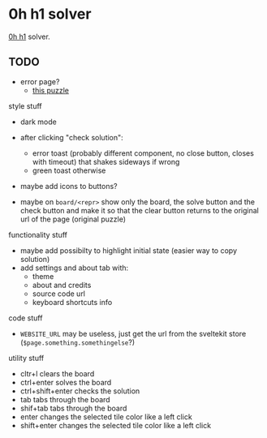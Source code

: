 # 0h h1 solver

[0h h1](https://0hh1.com) solver.

## TODO

- error page?
  - [this puzzle](http://localhost:3000/board/yyyxbbxxyyxx-yxxxbxbxyxyx-yyxxbbxxyyxx-yxxxbxbxyxyx-yyyxbxbxyxyx-xxxxxxxxxxxx-xxxxxxxxxxxx-xxbbbxyyxxxx-xxbxbxyxyxxx-xxbxbxyyxxxx-xxbxbxyxyxxx-xxbbbxyxyxxx)

style stuff
- dark mode
- after clicking "check solution": 
  - error toast (probably different component, no close button, closes with timeout) that shakes sideways if wrong
  -  green toast otherwise
- maybe add icons to buttons?

- maybe on `board/<repr>` show only the board, the solve button and the check button and make it so that the clear button returns to the original url of the page (original puzzle)

functionality stuff
- maybe add possibilty to highlight initial state (easier way to copy solution)
- add settings and about tab with:
  - theme
  - about and credits
  - source code url
  - keyboard shortcuts info

code stuff
- `WEBSITE_URL` may be useless, just get the url from the sveltekit store (`$page.something.somethingelse`?)

utility stuff
- cltr+l clears the board
- ctrl+enter solves the board
- ctrl+shift+enter checks the solution
- tab tabs through the board
- shif+tab tabs through the board
- enter changes the selected tile color like a left click
- shift+enter changes the selected tile color like a left click